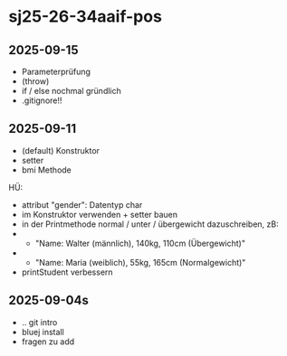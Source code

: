 # sj25-26-34aaif-pos

## 2025-09-15

- Parameterprüfung
- (throw)
- if / else nochmal gründlich
- .gitignore!!

## 2025-09-11

- (default) Konstruktor
- setter
- bmi Methode

HÜ:

- attribut "gender": Datentyp char
- im Konstruktor verwenden + setter bauen
- in der Printmethode normal / unter / übergewicht dazuschreiben, zB:
- - "Name: Walter (männlich), 140kg, 110cm (Übergewicht)"
- - "Name: Maria (weiblich), 55kg, 165cm (Normalgewicht)"
- printStudent verbessern

## 2025-09-04s

- .. git intro
- bluej install
- fragen zu add
